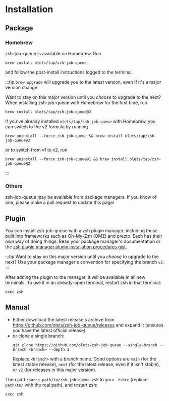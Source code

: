 # Installation

## Package

### Homebrew

zsh-job-queue is available on Homebrew. Run

```shell:no-line-numbers
brew install olets/tap/zsh-job-queue
```

and follow the post-install instructions logged to the terminal.

:::tip
`brew upgrade` will upgrade you to the latest version, even if it's a major version change.

Want to stay on this major version until you _choose_ to upgrade to the next? When installing zsh-job-queue with Homebrew for the first time, run

```shell
brew install olets/tap/zsh-job-queue@2
```

If you've already installed `olets/tap/zsh-job-queue` with Homebrew, you can switch to the v2 formula by running

```shell
brew uninstall --force zsh-job-queue && brew install olets/tap/zsh-job-queue@2
```

or to switch from v1 to v2, run

```shell
brew uninstall --force zsh-job-queue@1 && brew install olets/tap/zsh-job-queue@2
```

:::

### Others

zsh-job-queue may be available from package managers. If you know of one, please make a pull request to update this page!

## Plugin

You can install zsh-job-queue with a zsh plugin manager, including those built into frameworks such as Oh-My-Zsh (OMZ) and prezto. Each has their own way of doing things. Read your package manager's documentation or the [zsh plugin manager plugin installation procedures gist](https://gist.github.com/olets/06009589d7887617e061481e22cf5a4a).

:::tip
Want to stay on this major version until you _choose_ to upgrade to the next? Use your package manager's convention for specifying the branch `v2`.
:::

After adding the plugin to the manager, it will be available in all new terminals. To use it in an already-open terminal, restart zsh in that terminal:

```shell:no-line-numbers
exec zsh
```

## Manual

- Either download the latest release's archive from <https://github.com/olets/zsh-job-queue/releases> and expand it (ensures you have the latest official release)
- or clone a single branch:
  ```shell:no-line-numbers
  git clone https://github.com/olets/zsh-job-queue --single-branch --branch <branch> --depth 1
  ```
  Replace `<branch>` with a branch name. Good options are `main` (for the latest stable release), `next` (for the latest release, even if it isn't stable), or `v2` (for releases in this major version).

Then add `source path/to/zsh-job-queue.zsh` to your `.zshrc` (replace `path/to/` with the real path), and restart zsh:

```shell:no-line-numbers
exec zsh
```
